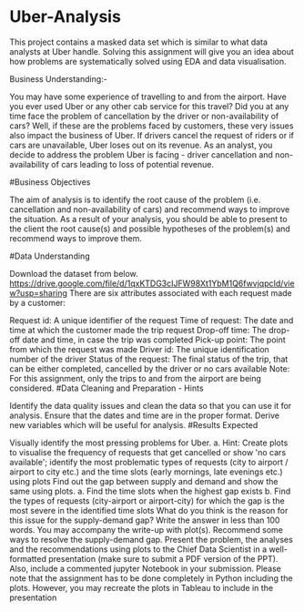 # Uber-Analysis
This project contains a masked data set which is similar to what data analysts at Uber handle. Solving this assignment will give you an idea about how problems are systematically solved using EDA and data visualisation.

Business Understanding:-

You may have some experience of travelling to and from the airport. Have you ever used Uber or any other cab service for this travel? Did you at any time face the problem of cancellation by the driver or non-availability of cars? Well, if these are the problems faced by customers, these very issues also impact the business of Uber. If drivers cancel the request of riders or if cars are unavailable, Uber loses out on its revenue. As an analyst, you decide to address the problem Uber is facing - driver cancellation and non-availability of cars leading to loss of potential revenue.

#Business Objectives

The aim of analysis is to identify the root cause of the problem (i.e. cancellation and non-availability of cars) and recommend ways to improve the situation. As a result of your analysis, you should be able to present to the client the root cause(s) and possible hypotheses of the problem(s) and recommend ways to improve them.

#Data Understanding

Download the dataset from below. https://drive.google.com/file/d/1qxKTDG3cIJFW98Xt1YbM1Q6fwvjqpcId/view?usp=sharing There are six attributes associated with each request made by a customer:

Request id: A unique identifier of the request
Time of request: The date and time at which the customer made the trip request
Drop-off time: The drop-off date and time, in case the trip was completed
Pick-up point: The point from which the request was made
Driver id: The unique identification number of the driver
Status of the request: The final status of the trip, that can be either completed, cancelled by the driver or no cars available Note: For this assignment, only the trips to and from the airport are being considered.
#Data Cleaning and Preparation - Hints

Identify the data quality issues and clean the data so that you can use it for analysis.
Ensure that the dates and time are in the proper format. Derive new variables which will be useful for analysis.
#Results Expected

Visually identify the most pressing problems for Uber. a. Hint: Create plots to visualise the frequency of requests that get cancelled or show 'no cars available'; identify the most problematic types of requests (city to airport / airport to city etc.) and the time slots (early mornings, late evenings etc.) using plots
Find out the gap between supply and demand and show the same using plots. a. Find the time slots when the highest gap exists b. Find the types of requests (city-airport or airport-city) for which the gap is the most severe in the identified time slots
What do you think is the reason for this issue for the supply-demand gap? Write the answer in less than 100 words. You may accompany the write-up with plot(s).
Recommend some ways to resolve the supply-demand gap. Present the problem, the analyses and the recommendations using plots to the Chief Data Scientist in a well-formatted presentation (make sure to submit a PDF version of the PPT). Also, include a commented jupyter Notebook in your submission. Please note that the assignment has to be done completely in Python including the plots. However, you may recreate the plots in Tableau to include in the presentation
